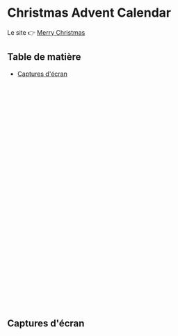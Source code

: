 # Christmas Advent Calendar

Le site 👉 [Merry Christmas](https://loic-1.github.io/JS-Advent.github.io/)

## Table de matière
- [Captures d'écran](#captures-décran)

<br>
<br>
<br>
<br>
<br>
<br>
<br>
<br>
<br>
<br>
<br>
<br>
<br>
<br>
<br>
<br>
<br>
<br>
<br>
<br>
<br>
<br>
<br>
<br>
<br>
<br>
<br>
<br>
<br>
<br>


## Captures d'écran
